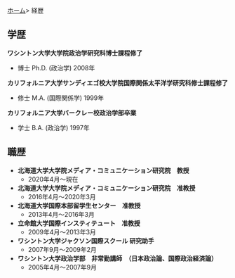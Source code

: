 [ホーム](https://hirosasada.github.io/japanese-home/)> 経歴      
  
## 学歴 
  
**ワシントン大学大学院政治学研究科博士課程修了**   
- 博士 Ph.D. (政治学) 2008年   
  
**カリフォルニア大学サンディエゴ校大学院国際関係太平洋学研究科修士課程修了**  
- 修士 M.A. (国際関係学) 1999年    
  
**カリフォルニア大学バークレー校政治学部卒業**  
- 学士 B.A. (政治学) 1997年   
  
## 職歴  
  

- **北海道大学大学院メディア・コミュニケーション研究院　教授**  
    - 2020年4月～現在	
- **北海道大学大学院メディア・コミュニケーション研究院　准教授**  
    - 2016年4月～2020年3月	
- **北海道大学国際本部留学生センター　准教授**
    - 2013年4月～2016年3月	
- **立命館大学国際インスティテュート　准教授**  
    - 2009年4月～2013年3月	
- **ワシントン大学ジャクソン国際スクール 研究助手**  
    - 2007年9月～2009年2月 	
- **ワシントン大学政治学部　非常勤講師　（日本政治論、国際政治経済論）**  
    - 2005年4月～2007年9月 	
  
